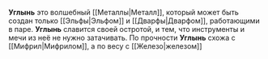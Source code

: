 **Углынь** это волшебный [[Металлы|Металл]], который может быть создан только [[Эльфы|Эльфом]] и [[Дварфы|Дварфом]], работающими в паре. **Углынь** славится своей остротой, и тем, что инструменты и мечи из неё не нужно затачивать. По прочности **Углынь** схожа с [[Мифрил|Мифрилом]], а по весу с [[Железо|железом]]